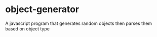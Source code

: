 # object-generator
A javascript program that generates random objects then parses them based on object type
